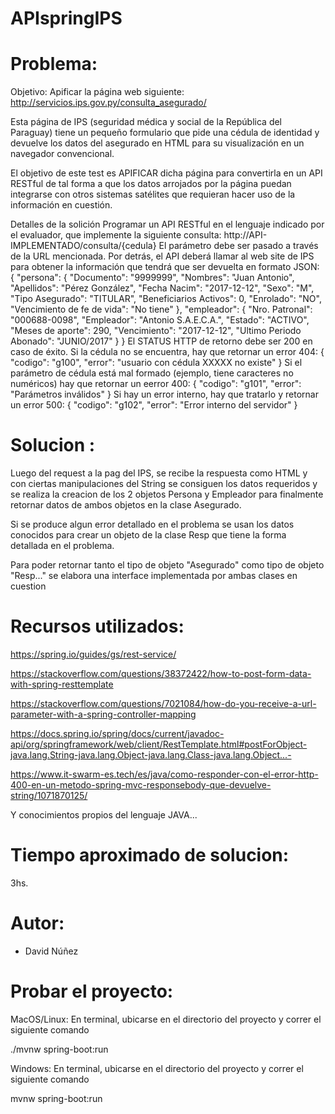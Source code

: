 # APIspringIPS

# Problema:

Objetivo: Apificar la página web siguiente:
http://servicios.ips.gov.py/consulta_asegurado/

Esta página de IPS (seguridad médica y social de la República del Paraguay) tiene un pequeño
formulario que pide una cédula de identidad y devuelve los datos del asegurado en HTML para su
visualización en un navegador convencional.

El objetivo de este test es APIFICAR dicha página para convertirla en un API RESTful de tal forma a
que los datos arrojados por la página puedan integrarse con otros sistemas satélites que requieran
hacer uso de la información en cuestión.

Detalles de la solición
Programar un API RESTful en el lenguaje indicado por el evaluador, que implemente la siguiente
consulta:
http://API-IMPLEMENTADO/consulta/{cedula}
El parámetro debe ser pasado a través de la URL mencionada. Por detrás, el API deberá llamar al
web site de IPS para obtener la información que tendrá que ser devuelta en formato JSON:
{ "persona": { "Documento": "9999999", "Nombres": "Juan Antonio", "Apellidos": "Pérez
González", "Fecha Nacim": "2017-12-12", "Sexo": "M", "Tipo Asegurado": "TITULAR",
"Beneficiarios Activos": 0, "Enrolado": "NO", "Vencimiento de fe de vida": "No tiene" },
"empleador": { "Nro. Patronal": "000688-0098", "Empleador": "Antonio S.A.E.C.A.",
"Estado": "ACTIVO", "Meses de aporte": 290, "Vencimiento": "2017-12-12", "Ultimo
Periodo Abonado": "JUNIO/2017" } }
El STATUS HTTP de retorno debe ser 200 en caso de éxito.
Si la cédula no se encuentra, hay que retornar un error 404:
{ "codigo": "g100", "error": "usuario con cédula XXXXX no existe" }
Si el parámetro de cédula está mal formado (ejemplo, tiene caracteres no numéricos) hay que
retornar un eerror 400:
{ "codigo": "g101", "error": "Parámetros inválidos" }
Si hay un error interno, hay que tratarlo y retornar un error 500:
{ "codigo": "g102", "error": "Error interno del servidor" }

# Solucion :

Luego del request a la pag del IPS, se recibe la respuesta como HTML y con ciertas manipulaciones del String se consiguen los datos requeridos y se realiza la creacion de los 2 objetos Persona y Empleador para finalmente retornar datos de ambos objetos en la clase Asegurado.

Si se produce algun error detallado en el problema se usan los datos conocidos para crear un objeto de la clase Resp que tiene la forma detallada en el problema.

Para poder retornar tanto el tipo de objeto "Asegurado" como tipo de objeto "Resp..." se elabora una interface implementada por ambas clases en cuestion

# Recursos utilizados:

https://spring.io/guides/gs/rest-service/

https://stackoverflow.com/questions/38372422/how-to-post-form-data-with-spring-resttemplate

https://stackoverflow.com/questions/7021084/how-do-you-receive-a-url-parameter-with-a-spring-controller-mapping

https://docs.spring.io/spring/docs/current/javadoc-api/org/springframework/web/client/RestTemplate.html#postForObject-java.lang.String-java.lang.Object-java.lang.Class-java.lang.Object...-

https://www.it-swarm-es.tech/es/java/como-responder-con-el-error-http-400-en-un-metodo-spring-mvc-responsebody-que-devuelve-string/1071870125/

Y conocimientos propios del lenguaje JAVA...

# Tiempo aproximado de solucion:

3hs.

# Autor:

- David Núñez

# Probar el proyecto:

MacOS/Linux: En terminal, ubicarse en el directorio del proyecto y correr el siguiente comando

./mvnw spring-boot:run

Windows: En terminal, ubicarse en el directorio del proyecto y correr el siguiente comando

mvnw spring-boot:run



